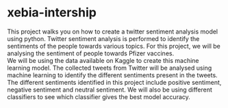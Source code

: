 # xebia-intership
This project walks you on how to create a twitter sentiment analysis model using python. Twitter sentiment analysis is performed to identify the sentiments of the people towards various topics. For this project, we will be analysing the sentiment of people towards Pfizer vaccines.   
We will be using the data available on Kaggle to create this machine learning model. The collected tweets from Twitter will be analysed using machine learning to identify the different sentiments present in the tweets. 
The different sentiments identified in this project include positive sentiment, negative sentiment and neutral sentiment. We will also be using different classifiers to see which classifier gives the best model accuracy.
